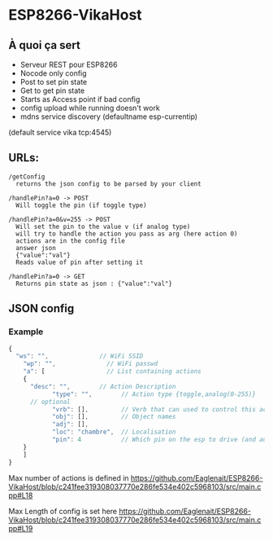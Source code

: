 # ESP8266-VikaHost

## À quoi ça sert

- Serveur REST pour ESP8266
- Nocode only config
- Post to set pin state
- Get to get pin state
- Starts as Access point if bad config
- config upload while running doesn't work
- mdns service discovery (defaultname esp-currentip)

(default service vika tcp:4545)

## URLs:

```
/getConfig
  returns the json config to be parsed by your client
  
/handlePin?a=0 -> POST
  Will toggle the pin (if toggle type)

/handlePin?a=0&v=255 -> POST
  Will set the pin to the value v (if analog type)
  will try to handle the action you pass as arg (here action 0)
  actions are in the config file
  answer json
  {"value":"val"}
  Reads value of pin after setting it

/handlePin?a=0 -> GET
  Returns pin state as json : {"value":"val"}
```

## JSON config

### Example
```javascript
{
  "ws": "",              // WiFi SSID
	"wp": "",              // WiFi passwd
	"a": [                 // List containing actions
    {
      "desc": "",        // Action Description
			"type": "",        // Action type {toggle,analog(0-255)}
      // optional 
			"vrb": [],         // Verb that can used to control this action
			"obj": [],         // Object names
			"adj": [],                      
			"loc": "chambre",  // Localisation
			"pin": 4           // Which pin on the esp to drive (and autoconfigure)
    }
	]
}
```

Max number of actions is defined in 
https://github.com/Eaglenait/ESP8266-VikaHost/blob/c241fee319308037770e286fe534e402c5968103/src/main.cpp#L18
  
Max Length of config is set here
https://github.com/Eaglenait/ESP8266-VikaHost/blob/c241fee319308037770e286fe534e402c5968103/src/main.cpp#L19

